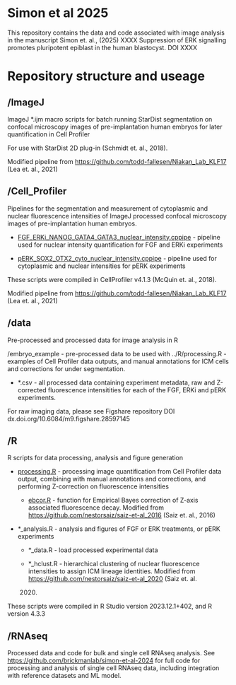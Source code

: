# Simon et al 2025

This repository contains the data and code associated with image analysis in the manuscript Simon et. al., (2025) XXXX Suppression of ERK signalling promotes pluripotent epiblast in the human blastocyst. DOI XXXX

# Repository structure and useage

## /ImageJ

ImageJ \*.ijm macro scripts for batch running StarDist segmentation on confocal microscopy images of pre-implantation human embryos for later quantification in Cell Profiler

For use with StarDist 2D plug-in (Schmidt et. al., 2018).

Modified pipeline from <https://github.com/todd-fallesen/Niakan_Lab_KLF17> (Lea et. al., 2021)

## /Cell_Profiler

Pipelines for the segmentation and measurement of cytoplasmic and nuclear fluorescence intensities of ImageJ processed confocal microscopy images of pre-implantation human embryos.

-   [FGF_ERKi_NANOG_GATA4_GATA3_nuclear_intensity.cppipe](https://gitlab.developers.cam.ac.uk/ctr/ctr-bioinformatics/niakan-lab/simon-et-al-2025/-/blob/main/Cell_Profiler/FGF_ERKi_NANOG_GATA4_GATA3_nuclear_intensity.cppipe?ref_type=heads "FGF_ERKi_NANOG_GATA4_GATA3_nuclear_intensity.cppipe") - pipeline used for nuclear intensity quantification for FGF and ERKi experiments

-   [pERK_SOX2_OTX2_cyto_nuclear_intensity.cppipe](https://gitlab.developers.cam.ac.uk/ctr/ctr-bioinformatics/niakan-lab/simon-et-al-2025/-/blob/main/Cell_Profiler/pERK_SOX2_OTX2_cyto_nuclear_intensity.cppipe?ref_type=heads "pERK_SOX2_OTX2_cyto_nuclear_intensity.cppipe") - pipeline used for cytoplasmic and nuclear intensities for pERK experiments

These scripts were compiled in CellProfiler v4.1.3 (McQuin et. al., 2018).

Modified pipeline from <https://github.com/todd-fallesen/Niakan_Lab_KLF17> (Lea et. al., 2021)

## /data

Pre-processed and processed data for image analysis in R

/embryo_example - pre-processed data to be used with ../R/processing.R - examples of Cell Profiler data outputs, and manual annotations for ICM cells and corrections for under segmentation.

-   \*.csv - all processed data containing experiment metadata, raw and Z-corrected fluorescence intensitities for each of the FGF, ERKi and pERK experiments.

For raw imaging data, please see Figshare repository DOI dx.doi.org/10.6084/m9.figshare.28597145

## /R

R scripts for data processing, analysis and figure generation

-   [processing.R](https://gitlab.developers.cam.ac.uk/ctr/ctr-bioinformatics/niakan-lab/simon-et-al-2025/-/blob/main/R/processing.R?ref_type=heads "processing.R") - processing image quantification from Cell Profiler data output, combining with manual annotations and corrections, and performing Z-correction on fluorescence intensities

    -   [ebcor.R](https://gitlab.developers.cam.ac.uk/ctr/ctr-bioinformatics/niakan-lab/simon-et-al-2025/-/blob/main/R/ebcor.R?ref_type=heads "ebcor.R") - function for Empirical Bayes correction of Z-axis associated fluorescence decay. Modified from <https://github.com/nestorsaiz/saiz-et-al_2016> (Saiz et. al.,
        2016) 

-   \*\_analysis.R - analysis and figures of FGF or ERK treatments, or pERK experiments

    -   \*\_data.R - load processed experimental data

    -   \*\_hclust.R - hierarchical clustering of nuclear fluorescence intensities to assign ICM lineage identities. Modified from <https://github.com/nestorsaiz/saiz-et-al_2020> (Saiz et. al.

        2020) 

These scripts were compiled in R Studio version 2023.12.1+402, and R version 4.3.3

## /RNAseq

Processed data and code for bulk and single cell RNAseq analysis. See https://github.com/brickmanlab/simon-et-al-2024 for full code for processing and analysis of single cell RNAseq data, including integration with reference datasets and ML model.

